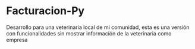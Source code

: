 # Facturacion-Py
Desarrollo para una veterinaria local de mi comunidad, esta es una versión con funcionalidades sin mostrar información de la veterinaria como empresa
